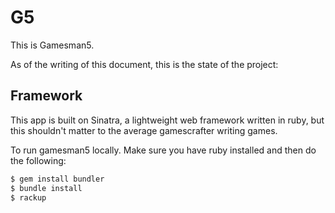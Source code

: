 G5
==

This is Gamesman5.

As of the writing of this document, this is the state of the project:

Framework
---------

This app is built on Sinatra, a lightweight web framework written in ruby, but
this shouldn't matter to the average gamescrafter writing games.

To run gamesman5 locally. Make sure you have ruby installed and then do the
following:

```bash
$ gem install bundler
$ bundle install
$ rackup
```
